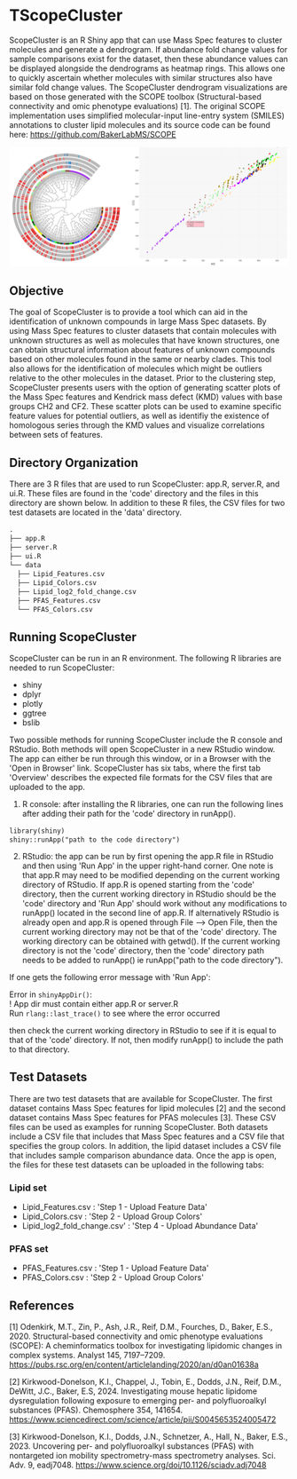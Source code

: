 # TScopeCluster 
ScopeCluster is an R Shiny app that can use Mass Spec features to cluster molecules and generate a dendrogram. If abundance fold change values for sample comparisons exist for the dataset, then these abundance values can be displayed alongside the dendrograms as heatmap rings. This allows one to quickly ascertain whether molecules with similar structures also have similar fold change values. The ScopeCluster dendrogram visualizations are based on those generated with the SCOPE toolbox (Structural-based connectivity and omic phenotype evaluations) [1]. The original SCOPE implementation uses simplified molecular-input line-entry system (SMILES) annotations to cluster lipid molecules and its source code can be found here: https://github.com/BakerLabMS/SCOPE

![alt_text](https://github.com/allison-d/Cluster/blob/main/docs/For_github.png)

## Objective
The goal of ScopeCluster is to provide a tool which can aid in the identification of unknown compounds in large Mass Spec datasets. By using Mass Spec features to cluster datasets that contain molecules with unknown structures as well as molecules that have known structures, one can obtain structural information about features of unknown compounds based on other molecules found in the same or nearby clades. This tool also allows for the identification of molecules which might be outliers relative to the other molecules in the dataset. Prior to the clustering step, ScopeCluster presents users with the option of generating scatter plots of the Mass Spec features and Kendrick mass defect (KMD) values with base groups CH2 and CF2. These scatter plots can be used to examine specific feature values for potential outliers, as well as identifiy the existence of homologous series through the KMD values and visualize correlations between sets of features. 

## Directory Organization
There are 3 R files that are used to run ScopeCluster: app.R, server.R, and ui.R. These files are found in the 'code' directory and the files in this directory are shown below. In addition to these R files, the CSV files for two test datasets are located in the 'data' directory. 

```
.
├── app.R
├── server.R
├── ui.R
└── data
  ├── Lipid_Features.csv
  ├── Lipid_Colors.csv    
  ├── Lipid_log2_fold_change.csv 
  ├── PFAS_Features.csv                                     
  └── PFAS_Colors.csv                 
```

## Running ScopeCluster
ScopeCluster can be run in an R environment. The following R libraries are needed to run ScopeCluster:

- shiny
- dplyr
- plotly
- ggtree
- bslib

Two possible methods for running ScopeCluster include the R console and RStudio. Both methods will open ScopeCluster in a new RStudio window. The app can either be run through this window, or in a Browser with the 'Open in Browser' link. ScopeCluster has six tabs, where the first tab 'Overview' describes
the expected file formats for the CSV files that are uploaded to the app.

1. R console: after installing the R libraries, one can run the following lines after adding their path for the 'code' directory in runApp().

```
library(shiny)
shiny::runApp("path to the code directory")
```

2. RStudio: the app can be run by first opening the app.R file in RStudio and then using 'Run App' in the upper right-hand corner. 
One note is that app.R may need to be modified depending on the current working directory of RStudio. If app.R is opened starting from the 'code' directory, 
then the current working directory in RStudio should be the 'code' directory and 'Run App' should work without any modifications to runApp() located in the second line of app.R. 
If alternatively RStudio is already open and app.R is opened through File --> Open File, then the current working directory may not be that of the 'code' directory. The working directory can be obtained with getwd(). 
If the current working directory is not the 'code' directory, then the 'code' directory path needs to be added to runApp() ie runApp("path to the code directory"). 

If one gets the following error message with 'Run App':

Error in `shinyAppDir()`: <br />
! App dir must contain either app.R or server.R <br />
Run `rlang::last_trace()` to see where the error occurred <br />

then check the current working directory in RStudio to see if it is equal to that of the 'code' directory. If not, then modify runApp() to include the path to that directory.

## Test Datasets
There are two test datasets that are available for ScopeCluster. The first dataset contains Mass Spec features for lipid molecules [2] and the second dataset contains Mass Spec features for PFAS molecules [3]. These CSV files can be used as examples for running ScopeCluster. Both datasets include a CSV file that includes that 
Mass Spec features and a CSV file that specifies the group colors. In addition, the lipid dataset includes a CSV file that includes sample comparison abundance data. Once the app is open, the files for these test datasets can be uploaded in the following tabs: 

### Lipid set
- Lipid_Features.csv : 'Step 1 - Upload Feature Data'
- Lipid_Colors.csv : 'Step 2 - Upload Group Colors'
- Lipid_log2_fold_change.csv' : 'Step 4 - Upload Abundance Data'

### PFAS set
- PFAS_Features.csv : 'Step 1 - Upload Feature Data'
- PFAS_Colors.csv : 'Step 2 - Upload Group Colors'

## References
[1] Odenkirk, M.T., Zin, P., Ash, J.R., Reif, D.M., Fourches, D., Baker, E.S., 2020. Structural-based connectivity and omic phenotype evaluations (SCOPE): A cheminformatics toolbox for investigating lipidomic changes in complex systems. Analyst 145, 7197–7209.
https://pubs.rsc.org/en/content/articlelanding/2020/an/d0an01638a

[2] Kirkwood-Donelson, K.I., Chappel, J., Tobin, E., Dodds, J.N., Reif, D.M., DeWitt, J.C., Baker, E.S, 2024. Investigating mouse hepatic lipidome dysregulation following exposure to emerging per- and polyfluoroalkyl substances (PFAS). Chemosphere 354, 141654.
https://www.sciencedirect.com/science/article/pii/S0045653524005472

[3] Kirkwood-Donelson, K.I., Dodds, J.N., Schnetzer, A., Hall, N., Baker, E.S., 2023. Uncovering per- and polyfluoroalkyl substances (PFAS) with nontargeted ion mobility spectrometry-mass spectrometry analyses. Sci. Adv. 9, eadj7048.
https://www.science.org/doi/10.1126/sciadv.adj7048 
